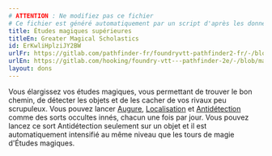 ```yaml
---
# ATTENTION : Ne modifiez pas ce fichier
# Ce fichier est généré automatiquement par un script d'après les données du module Foundry VTT officiel et de sa traduction
title: Études magiques supérieures
titleEn: Greater Magical Scholastics
id: ErKwliHplziJY2BW
urlFr: https://gitlab.com/pathfinder-fr/foundryvtt-pathfinder2-fr/-/blob/master/data/feats/ErKwliHplziJY2BW.htm
urlEn: https://gitlab.com/hooking/foundry-vtt---pathfinder-2e/-/blob/master/packs/data/feats.db/greater-magical-scholastics.json
layout: dons
---
```

Vous élargissez vos études magiques, vous permettant de trouver le bon chemin, de détecter les objets et de les cacher de vos rivaux peu scrupuleux. Vous pouvez lancer [Augure](../sorts/augure.md), [Localisation](../sorts/localisation.md) et [Antidétection](../sorts/antidétection.md) comme des sorts occultes innés, chacun une fois par jour. Vous pouvez lancez ce sort Antidétection seulement sur un objet et il est automatiquement intensifié au même niveau que les tours de magie d'Études magiques.
